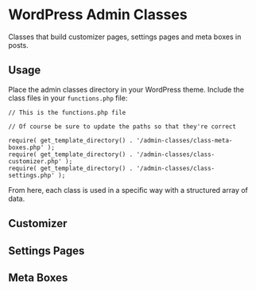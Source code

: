 # WordPress Admin Classes

Classes that build customizer pages, settings pages and meta boxes in posts.

## Usage

Place the admin classes directory in your WordPress theme. Include the class files in your `functions.php` file:

	// This is the functions.php file
	
	// Of course be sure to update the paths so that they're correct
	
	require( get_template_directory() . '/admin-classes/class-meta-boxes.php' );
	require( get_template_directory() . '/admin-classes/class-customizer.php' );
	require( get_template_directory() . '/admin-classes/class-settings.php' );
	

From here, each class is used in a specific way with a structured array of data.

## Customizer

## Settings Pages

## Meta Boxes
